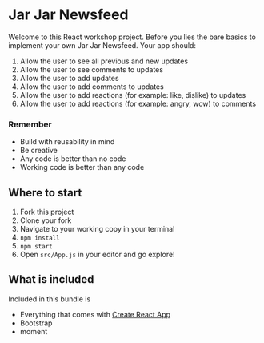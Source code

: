 # Jar Jar Newsfeed
Welcome to this React workshop project. Before you lies the bare basics
to implement your own Jar Jar Newsfeed. Your app should:

 1. Allow the user to see all previous and new updates
 1. Allow the user to see comments to updates
 1. Allow the user to add updates
 1. Allow the user to add comments to updates
 1. Allow the user to add reactions (for example: like, dislike) to updates
 1. Allow the user to add reactions (for example: angry, wow) to comments
 
 ### Remember
 - Build with reusability in mind
 - Be creative
 - Any code is better than no code
 - Working code is better than any code

 ## Where to start
 1. Fork this project
 2. Clone your fork
 3. Navigate to your working copy in your terminal
 4. `npm install`
 5. `npm start`
 6. Open `src/App.js` in your editor and go explore!
 
 ## What is included
 Included in this bundle is
 - Everything that comes with [Create React App](CRA-READYME.md)
 - Bootstrap
 - moment
